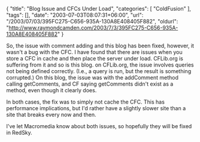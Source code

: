 {
	"title": "Blog Issue and CFCs Under Load",
	"categories": [
		"ColdFusion"
	],
	"tags": [],
	"date": "2003-07-03T08:07:31+06:00",
	"url": "/2003/07/03/395FC275-C656-935A-130A8E408405F882",
	"oldurl": "http://www.raymondcamden.com/2003/7/3/395FC275-C656-935A-130A8E408405F882"
}

So, the issue with comment adding and this blog has been fixed, however, it wasn't a bug with the CFC. I have found that there are issues when you store a CFC in cache and then place the server under load. CFLib.org is suffering from it and so is this blog. on CFLib.org, the issue involves queries not being defined correctly. (I.e., a query is run, but the result is something corrupted.) On this blog, the issue was with the addComment method calling getComments, and CF saying getComments didn't exist as a method, even though it clearly does.

In both cases, the fix was to simply not cache the CFC. This has performance implications, but I'd rather have a slightly slower site than a site that breaks every now and then.

I've let Macromedia know about both issues, so hopefully they will be fixed in RedSky.